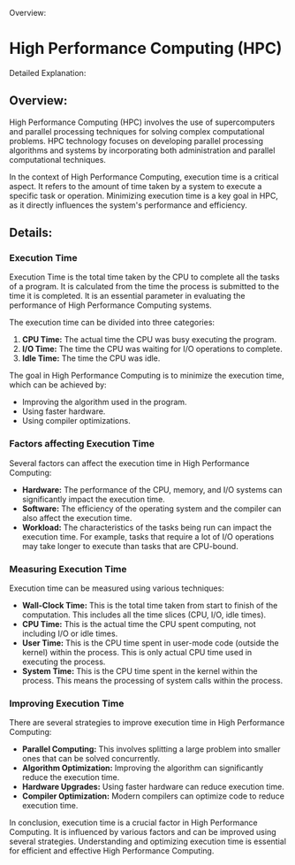 Overview:
# High Performance Computing (HPC)
Detailed Explanation:

## Overview:

High Performance Computing (HPC) involves the use of supercomputers and parallel processing techniques for solving complex computational problems. HPC technology focuses on developing parallel processing algorithms and systems by incorporating both administration and parallel computational techniques.

In the context of High Performance Computing, execution time is a critical aspect. It refers to the amount of time taken by a system to execute a specific task or operation. Minimizing execution time is a key goal in HPC, as it directly influences the system's performance and efficiency.

## Details:

### Execution Time

Execution Time is the total time taken by the CPU to complete all the tasks of a program. It is calculated from the time the process is submitted to the time it is completed. It is an essential parameter in evaluating the performance of High Performance Computing systems.

The execution time can be divided into three categories:

1. **CPU Time:** The actual time the CPU was busy executing the program.
2. **I/O Time:** The time the CPU was waiting for I/O operations to complete.
3. **Idle Time:** The time the CPU was idle.

The goal in High Performance Computing is to minimize the execution time, which can be achieved by:

- Improving the algorithm used in the program.
- Using faster hardware.
- Using compiler optimizations.

### Factors affecting Execution Time

Several factors can affect the execution time in High Performance Computing:

- **Hardware:** The performance of the CPU, memory, and I/O systems can significantly impact the execution time.
- **Software:** The efficiency of the operating system and the compiler can also affect the execution time.
- **Workload:** The characteristics of the tasks being run can impact the execution time. For example, tasks that require a lot of I/O operations may take longer to execute than tasks that are CPU-bound.

### Measuring Execution Time

Execution time can be measured using various techniques:

- **Wall-Clock Time:** This is the total time taken from start to finish of the computation. This includes all the time slices (CPU, I/O, idle times).
- **CPU Time:** This is the actual time the CPU spent computing, not including I/O or idle times.
- **User Time:** This is the CPU time spent in user-mode code (outside the kernel) within the process. This is only actual CPU time used in executing the process.
- **System Time:** This is the CPU time spent in the kernel within the process. This means the processing of system calls within the process.

### Improving Execution Time

There are several strategies to improve execution time in High Performance Computing:

- **Parallel Computing:** This involves splitting a large problem into smaller ones that can be solved concurrently.
- **Algorithm Optimization:** Improving the algorithm can significantly reduce the execution time.
- **Hardware Upgrades:** Using faster hardware can reduce execution time.
- **Compiler Optimization:** Modern compilers can optimize code to reduce execution time.

In conclusion, execution time is a crucial factor in High Performance Computing. It is influenced by various factors and can be improved using several strategies. Understanding and optimizing execution time is essential for efficient and effective High Performance Computing.